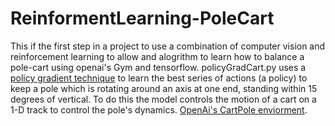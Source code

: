 # ReinformentLearning-PoleCart

This if the first step in a project to use a combination of computer vision and reinforcement learning to allow and alogrithm to learn how to balance a pole-cart using openai's Gym and tensorflow. policyGradCart.py uses a [policy gradient technique](http://www.scholarpedia.org/article/Policy_gradient_methods) to learn the best series of actions (a policy) to keep a pole which is rotating around an axis at one end, standing within 15 degrees of vertical. To do this the model controls the motion of a cart on a 1-D track to control the pole's dynamics. [OpenAi's CartPole enviorment](https://gym.openai.com/envs/CartPole-v0/). 


